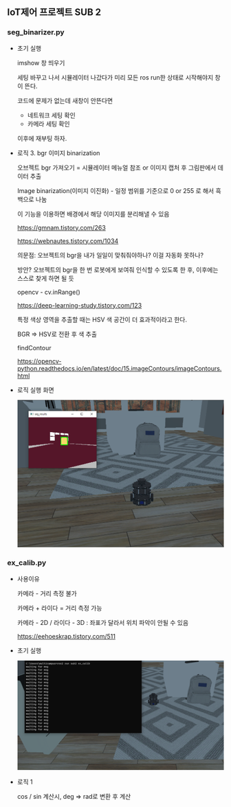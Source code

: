 ## IoT제어 프로젝트 SUB 2

### seg_binarizer.py

- 초기 실행

  imshow 창 띄우기

  세팅 바꾸고 나서 시뮬레이터 나갔다가 미리 모든 ros run한 상태로 시작해야지 창이 뜬다.

  코드에 문제가 없는데 새창이 안뜬다면 

  - 네트워크 세팅 확인
  - 카메라 세팅 확인 

  이후에 재부팅 하자.

- 로직 3. bgr 이미지 binarization

  오브젝트 bgr 가져오기 = 시뮬레이터 메뉴얼 참조 or 이미지 캡처 후 그림판에서 데이터 추출

  

  Image binarization(이미지 이진화) - 일정 범위를 기준으로 0 or 255 로 해서 흑백으로 나눔

  이 기능을 이용하면 배경에서 해당 이미지를 분리해낼 수 있음

  https://gmnam.tistory.com/263

  https://webnautes.tistory.com/1034

  의문점: 오브젝트의 bgr을 내가 일일이 맞춰줘야하나? 이걸 자동화 못하나?

  방안? 오브젝트의 bgr을 한 번 로봇에게 보여줘 인식할 수 있도록 한 후, 이후에는 스스로 찾게 하면 될 듯

  opencv - cv.inRange()

  https://deep-learning-study.tistory.com/123

  특정 색상 영역을 추출할 때는 HSV 색 공간이 더 효과적이라고 한다.

  BGR => HSV로 전환 후 색 추출

  findContour

  https://opencv-python.readthedocs.io/en/latest/doc/15.imageContours/imageContours.html

- 로직 실행 화면

  ![image-20210907145222796](README.assets/image-20210907145222796.png)



### ex_calib.py

- 사용이유

  카메라 - 거리 측정 불가

  카메라 + 라이다 = 거리 측정 가능

  카메라 - 2D / 라이다 - 3D : 좌표가 달라서 위치 파악이 안될 수 있음

  https://eehoeskrap.tistory.com/511

  

- 초기 실행

  ![image-20210908144731234](README.assets/image-20210908144731234.png)

- 로직 1

  cos / sin 계산시, deg => rad로 변환 후 계산

  
